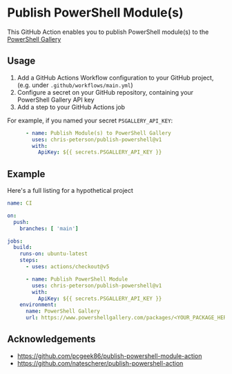 # Publish PowerShell Module(s)

This GitHub Action enables you to publish PowerShell module(s) to the [PowerShell Gallery](https://powershellgallery.com)

## Usage

1. Add a GitHub Actions Workflow configuration to your GitHub project, (e.g. under `.github/workflows/main.yml`)
2. Configure a secret on your GitHub repository, containing your PowerShell Gallery API key
3. Add a step to your GitHub Actions job

For example, if you named your secret `PSGALLERY_API_KEY`:

```yaml
      - name: Publish Module(s) to PowerShell Gallery
        uses: chris-peterson/publish-powershell@v1
        with:
          ApiKey: ${{ secrets.PSGALLERY_API_KEY }}
```

## Example

Here's a full listing for a hypothetical project

```yaml
name: CI

on:
  push:
    branches: [ 'main']

jobs:
  build:
    runs-on: ubuntu-latest
    steps:
      - uses: actions/checkout@v5

      - name: Publish PowerShell Module
        uses: chris-peterson/publish-powershell@v1
        with:
          ApiKey: ${{ secrets.PSGALLERY_API_KEY }}
    environment:
      name: PowerShell Gallery
      url: https://www.powershellgallery.com/packages/<YOUR_PACKAGE_HERE>
```

## Acknowledgements

* https://github.com/pcgeek86/publish-powershell-module-action
* https://github.com/natescherer/publish-powershell-action
